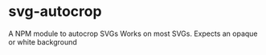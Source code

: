 # svg-autocrop
A NPM module to autocrop SVGs
Works on most SVGs.
Expects an opaque or white background
